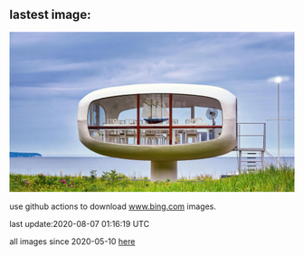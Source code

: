 ## lastest image:
![](images/Rettungsstation.jpg)

use github actions to download www.bing.com images.

last update:2020-08-07 01:16:19 UTC

all images since 2020-05-10 [here](https://github.com/counter2015/bing-daily-images/tree/master/images) 
